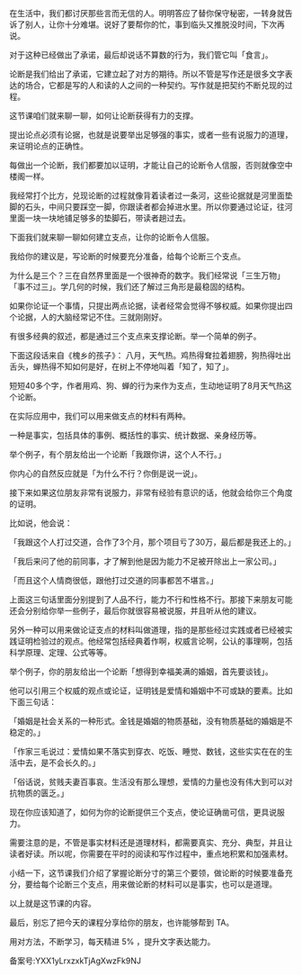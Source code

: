 在生活中，我们都讨厌那些言而无信的人。明明答应了替你保守秘密，一转身就告诉了别人，让你十分难堪。说好了要帮你的忙，事到临头又推脱没时间，下次再说。

对于这种已经做出了承诺，最后却说话不算数的行为，我们管它叫「食言」。

论断是我们给出了承诺，它建立起了对方的期待。所以不管是写作还是很多文字表达的场合，它都是写的人和读的人之间的一种契约。写作就是把契约不断兑现的过程。

这节课咱们就来聊一聊，如何让论断获得有力的支撑。

提出论点必须有论据，也就是说要举出足够强的事实，或者一些有说服力的道理，来证明论点的正确性。

每做出一个论断，我们都要加以证明，才能让自己的论断令人信服，否则就像空中楼阁一样。

我经常打个比方，兑现论断的过程就像背着读者过一条河，这些论据就是河里面垫脚的石头，中间只要踩空一脚，你跟读者都会掉进水里。所以你要通过论证，往河里面一块一块地铺足够多的垫脚石，带读者趟过去。

下面我们就来聊一聊如何建立支点，让你的论断令人信服。

我给你的建议是，写论断的时候要充分准备，给每个论断三个支点。

为什么是三个？三在自然界里面是一个很神奇的数字。我们经常说「三生万物」「事不过三」。学几何的时候，我们还了解过三角形是最稳固的结构。

如果你论证一个事情，只提出两点论据，读者经常会觉得不够权威。如果你提出四个论据，人的大脑经常记不住。三就刚刚好。

有很多经典的叙述，都是通过三个支点来支撑论断。举一个简单的例子。

下面这段话来自《槐乡的孩子》： 八月，天气热。鸡热得耷拉着翅膀，狗热得吐出舌头，蝉热得不知如何是好，在树上不停地叫着「知了，知了」。

短短40多个字，作者用鸡、狗、蝉的行为来作为支点，生动地证明了8月天气热这个论断。

在实际应用中，我们可以用来做支点的材料有两种。

一种是事实，包括具体的事例、概括性的事实、统计数据、亲身经历等。

举个例子，有个朋友给出一个论断「我跟你讲，这个人不行。」

你内心的自然反应就是「为什么不行？你倒是说一说」。

接下来如果这位朋友非常有说服力，非常有经验有意识的话，他就会给你三个角度的证明。

比如说，他会说：

「我跟这个人打过交道，合作了3个月，那个项目亏了30万，最后都是我还上的。」

「我后来问了他的前同事，才了解到他是因为能力不足被开除出上一家公司。」

「而且这个人情商很低，跟他打过交道的同事都苦不堪言。」

上面这三句话里面分别提到了人品不行，能力不行和性格不行。那接下来朋友可能还会分别给你举一些例子，最后你就很容易被说服，并且听从他的建议。

另外一种可以用来做论证支点的材料叫做道理，指的是那些经过实践或者已经被实践证明检验过的观点。他经常包括经典着作啊，权威言论啊，公认的事理啊，包括科学原理、定理、公式等等。

举个例子，你的朋友给出一个论断「想得到幸福美满的婚姻，首先要谈钱」。

他可以引用三个权威的观点或论证，证明钱是爱情和婚姻中不可或缺的要素。比如下面三句话：

「婚姻是社会关系的一种形式。金钱是婚姻的物质基础，没有物质基础的婚姻是不稳定的。」

「作家三毛说过：爱情如果不落实到穿衣、吃饭、睡觉、数钱，这些实实在在的生活中去，是不会长久的。」

「俗话说，贫贱夫妻百事哀。生活没有那么理想，爱情的力量也没有伟大到可以对抗物质的匮乏。」

现在你应该知道了，如何为你的论断提供三个支点，使论证确凿可信，更具说服力。

需要注意的是，不管是事实材料还是道理材料，都需要真实、充分、典型，并且让读者好读。所以呢，你需要在平时的阅读和写作过程中，重点地积累和加强素材。

小结一下，这节课我们介绍了掌握论断分寸的第三个要领，做论断的时候要准备充分，要给每个论断三个支点，用来做论断的材料可以是事实，也可以是道理。

以上就是这节课的内容。

最后，别忘了把今天的课程分享给你的朋友，也许能够帮到 TA。

用对方法，不断学习，每天精进 5\% ，提升文字表达能力。

备案号:YXX1yLrxzxkTjAgXwzFk9NJ